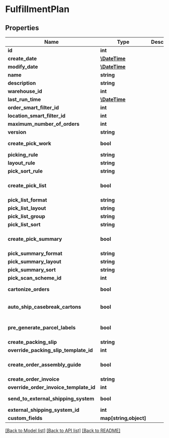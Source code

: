 # FulfillmentPlan

## Properties
Name | Type | Description | Notes
------------ | ------------- | ------------- | -------------
**id** | **int** |  | [optional] 
**create_date** | [**\DateTime**](\DateTime.md) |  | [optional] 
**modify_date** | [**\DateTime**](\DateTime.md) |  | [optional] 
**name** | **string** |  | 
**description** | **string** |  | [optional] 
**warehouse_id** | **int** |  | 
**last_run_time** | [**\DateTime**](\DateTime.md) |  | [optional] 
**order_smart_filter_id** | **int** |  | 
**location_smart_filter_id** | **int** |  | [optional] 
**maximum_number_of_orders** | **int** |  | [optional] 
**version** | **string** |  | [optional] 
**create_pick_work** | **bool** |  | [default to false]
**picking_rule** | **string** |  | [optional] 
**layout_rule** | **string** |  | [optional] 
**pick_sort_rule** | **string** |  | [optional] 
**create_pick_list** | **bool** |  | [optional] [default to false]
**pick_list_format** | **string** |  | [optional] 
**pick_list_layout** | **string** |  | [optional] 
**pick_list_group** | **string** |  | [optional] 
**pick_list_sort** | **string** |  | [optional] 
**create_pick_summary** | **bool** |  | [optional] [default to false]
**pick_summary_format** | **string** |  | [optional] 
**pick_summary_layout** | **string** |  | [optional] 
**pick_summary_sort** | **string** |  | [optional] 
**pick_scan_scheme_id** | **int** |  | 
**cartonize_orders** | **bool** |  | [default to false]
**auto_ship_casebreak_cartons** | **bool** |  | [optional] [default to false]
**pre_generate_parcel_labels** | **bool** |  | [optional] [default to false]
**create_packing_slip** | **string** |  | 
**override_packing_slip_template_id** | **int** |  | [optional] 
**create_order_assembly_guide** | **bool** |  | [optional] [default to false]
**create_order_invoice** | **string** |  | 
**override_order_invoice_template_id** | **int** |  | [optional] 
**send_to_external_shipping_system** | **bool** |  | [default to false]
**external_shipping_system_id** | **int** |  | [optional] 
**custom_fields** | **map[string,object]** |  | [optional] 

[[Back to Model list]](../README.md#documentation-for-models) [[Back to API list]](../README.md#documentation-for-api-endpoints) [[Back to README]](../README.md)


